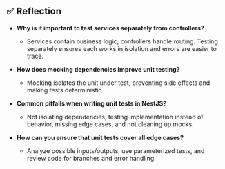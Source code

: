 ## ✅ Reflection

- **Why is it important to test services separately from controllers?**

  - Services contain business logic; controllers handle routing. Testing separately ensures each works in isolation and errors are easier to trace.

- **How does mocking dependencies improve unit testing?**

  - Mocking isolates the unit under test, preventing side effects and making tests deterministic.

- **Common pitfalls when writing unit tests in NestJS?**

  - Not isolating dependencies, testing implementation instead of behavior, missing edge cases, and not cleaning up mocks.

- **How can you ensure that unit tests cover all edge cases?**
  - Analyze possible inputs/outputs, use parameterized tests, and review code for branches and error handling.
